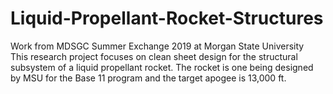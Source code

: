 # Liquid-Propellant-Rocket-Structures
Work from MDSGC Summer Exchange 2019 at Morgan State University <br/>
This research project focuses on clean sheet design for the structural subsystem of a liquid propellant rocket. The rocket is one being designed by MSU for the Base 11 program and the target apogee is 13,000 ft.
